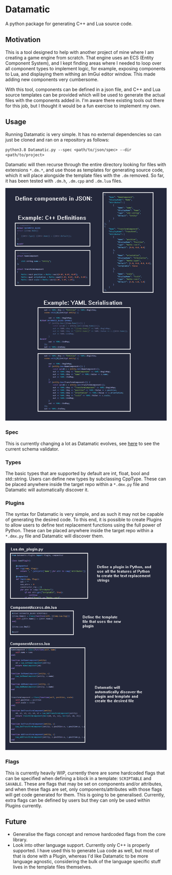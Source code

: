 # Datamatic

A python package for generating C++ and Lua source code.

## Motivation

This is a tool designed to help with another project of mine where I am creating a game engine from scratch. That engine uses an ECS (Entity Component System), and
I kept finding areas where I needed to loop over all component types to implement logic, for example, exposing components to Lua, and displaying them withing an ImGui
editor window. This made adding new components very cumbersome.

With this tool, components can be defined in a json file, and C++ and Lua source templates can be provided which will be used to generate the actual files with the
components added in. I'm aware there existing tools out there for this job, but I thought it would be a fun exercise to implement my own.


## Usage

Running Datamatic is very simple. It has no external dependencies so can just be cloned and ran on a repository as follows:
```
python3.8 Datamatic.py --spec <path/to/json/spec> --dir <path/to/project>
```

Datamatic will then recurse through the entire directory looking for files with extensions `*.dm.*`, and use those as templates for generating source code, which it 
will place alongside the template files with the `.dm` removed. So far, it has been tested with `.dm.h`, `.dm.cpp` and `.dm.lua` files.

![Overview](res/Overview.png)

### Spec

This is currently changing a lot as Datamatic evolves, see [here](Datamatic/Validator.py) to see the current schema validator.

### Types

The basic types that are supported by default are int, float, bool and std::string. Users can define new types by subclassing CppType. These can be placed anywhere
inside the target repo within a `*.dmx.py` file and Datamatic will automatically discover it.

### Plugins

The syntax for Datamatic is very simple, and as such it may not be capable of generating the desired code. To this end, it is possible to create Plugins to allow
users to define text replacement functions using the full power of Python. These can be placed anywhere inside the target repo within a `*.dmx.py` file and
Datamatic will discover them.

![Plugins](res/Plugin.png)

### Flags

This is currently heavily WIP, currently there are some hardcoded flags that can be specified when defining a block in a template: `SCRIPTABLE` and `SAVABLE`. These
are flags that may be set on components and/or attributes, and when these flags are set, only components/attributes with those flags will get code generated for them.
This is going to be generalised. Currently, extra flags can be defined by users but they can only be used within Plugins currently.

## Future
- Generalise the flags concept and remove hardcoded flags from the core library.
- Look into other language support. Currently only C++ is properly supported. I have used this to generate Lua code as well, but most of that is done with a Plugin,
  whereas I'd like Datamatic to be more language agnostic, considering the bulk of the language specific stuff lives in the template files themselves.

